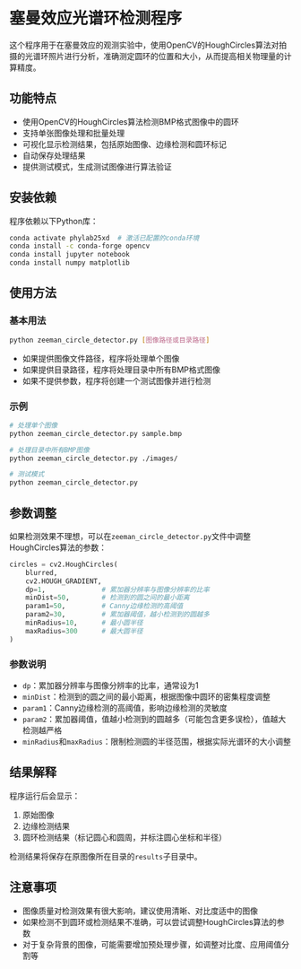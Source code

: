 # 塞曼效应光谱环检测程序

这个程序用于在塞曼效应的观测实验中，使用OpenCV的HoughCircles算法对拍摄的光谱环照片进行分析，准确测定圆环的位置和大小，从而提高相关物理量的计算精度。

## 功能特点

- 使用OpenCV的HoughCircles算法检测BMP格式图像中的圆环
- 支持单张图像处理和批量处理
- 可视化显示检测结果，包括原始图像、边缘检测和圆环标记
- 自动保存处理结果
- 提供测试模式，生成测试图像进行算法验证

## 安装依赖

程序依赖以下Python库：

```bash
conda activate phylab25xd  # 激活已配置的conda环境
conda install -c conda-forge opencv
conda install jupyter notebook
conda install numpy matplotlib
```

## 使用方法

### 基本用法

```bash
python zeeman_circle_detector.py [图像路径或目录路径]
```

- 如果提供图像文件路径，程序将处理单个图像
- 如果提供目录路径，程序将处理目录中所有BMP格式图像
- 如果不提供参数，程序将创建一个测试图像并进行检测

### 示例

```bash
# 处理单个图像
python zeeman_circle_detector.py sample.bmp

# 处理目录中所有BMP图像
python zeeman_circle_detector.py ./images/

# 测试模式
python zeeman_circle_detector.py
```

## 参数调整

如果检测效果不理想，可以在`zeeman_circle_detector.py`文件中调整HoughCircles算法的参数：

```python
circles = cv2.HoughCircles(
    blurred,
    cv2.HOUGH_GRADIENT,
    dp=1,              # 累加器分辨率与图像分辨率的比率
    minDist=50,        # 检测到的圆之间的最小距离
    param1=50,         # Canny边缘检测的高阈值
    param2=30,         # 累加器阈值，越小检测到的圆越多
    minRadius=10,      # 最小圆半径
    maxRadius=300      # 最大圆半径
)
```

### 参数说明

- `dp`：累加器分辨率与图像分辨率的比率，通常设为1
- `minDist`：检测到的圆之间的最小距离，根据图像中圆环的密集程度调整
- `param1`：Canny边缘检测的高阈值，影响边缘检测的灵敏度
- `param2`：累加器阈值，值越小检测到的圆越多（可能包含更多误检），值越大检测越严格
- `minRadius`和`maxRadius`：限制检测圆的半径范围，根据实际光谱环的大小调整

## 结果解释

程序运行后会显示：

1. 原始图像
2. 边缘检测结果
3. 圆环检测结果（标记圆心和圆周，并标注圆心坐标和半径）

检测结果将保存在原图像所在目录的`results`子目录中。

## 注意事项

- 图像质量对检测效果有很大影响，建议使用清晰、对比度适中的图像
- 如果检测不到圆环或检测结果不准确，可以尝试调整HoughCircles算法的参数
- 对于复杂背景的图像，可能需要增加预处理步骤，如调整对比度、应用阈值分割等